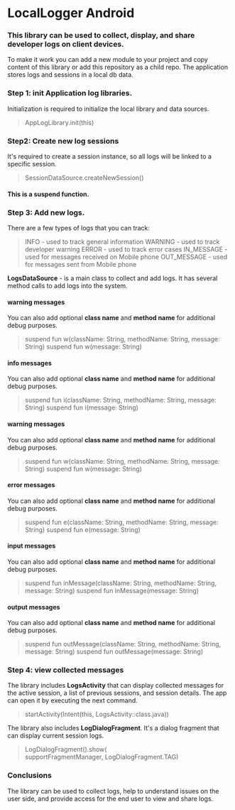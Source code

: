 # LocalLogger Android
### This library can be used to collect, display, and share developer logs on client devices.

To make it work you can add a new module to your project and copy content of this library or add this repository as a child repo.
The application stores logs and sessions in a local db data.

### Step 1: init Application log libraries.
Initialization is required to initialize the local library and data sources.
> AppLogLibrary.init(this)

### Step2: Create new log sessions
It's required to create a session instance, so all logs will be linked to a specific session.
> SessionDataSource.createNewSession()
#### This is a suspend function.

### Step 3: Add new logs.
There are a few types of logs that you can track:
> INFO - used to track general information
> WARNING - used to track developer warning
> ERROR - used to track error cases
> IN_MESSAGE - used for messages received on Mobile phone
> OUT_MESSAGE - used for messages sent from Mobile phone

**LogsDataSource** - is a main class to collect and add logs.
It has several method calls to add logs into the system.

#### warning messages
You can also add optional **class name** and **method name** for additional debug purposes.
> suspend fun w(className: String, methodName: String, message: String)
> suspend fun w(message: String)

#### info messages
You can also add optional **class name** and **method name** for additional debug purposes.
> suspend fun i(className: String, methodName: String, message: String)
> suspend fun i(message: String)

#### warning messages
You can also add optional **class name** and **method name** for additional debug purposes.
> suspend fun w(className: String, methodName: String, message: String)
> suspend fun w(message: String)

#### error messages
You can also add optional **class name** and **method name** for additional debug purposes.
> suspend fun e(className: String, methodName: String, message: String)
> suspend fun e(message: String)

#### input messages
You can also add optional **class name** and **method name** for additional debug purposes.
> suspend fun inMessage(className: String, methodName: String, message: String)
> suspend fun inMessage(message: String)

#### output messages
You can also add optional **class name** and **method name** for additional debug purposes.
> suspend fun outMessage(className: String, methodName: String, message: String)
> suspend fun outMessage(message: String)

### Step 4: view collected messages
The library includes **LogsActivity** that can display collected messages for the active session, a list of previous sessions, and session details. The app can open it by executing the next command.

> startActivity(Intent(this, LogsActivity::class.java))

The library also includes **LogDialogFragment**. It's a dialog fragment that can display current session logs.

> LogDialogFragment().show(  
supportFragmentManager, LogDialogFragment.TAG)

### Conclusions

The library can be used to collect logs, help to understand issues on the user side, and provide access for the end user to view and share logs. 
